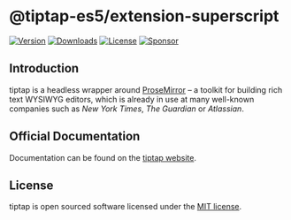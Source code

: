 # @tiptap-es5/extension-superscript

[![Version](https://img.shields.io/npm/v/@tiptap-es5/extension-superscript.svg?label=version)](https://www.npmjs.com/package/@tiptap-es5/extension-superscript)
[![Downloads](https://img.shields.io/npm/dm/@tiptap-es5/extension-superscript.svg)](https://npmcharts.com/compare/tiptap?minimal=true)
[![License](https://img.shields.io/npm/l/@tiptap-es5/extension-superscript.svg)](https://www.npmjs.com/package/@tiptap-es5/extension-superscript)
[![Sponsor](https://img.shields.io/static/v1?label=Sponsor&message=%E2%9D%A4&logo=GitHub)](https://github.com/sponsors/ueberdosis)

## Introduction

tiptap is a headless wrapper around [ProseMirror](https://ProseMirror.net) – a toolkit for building rich text WYSIWYG editors, which is already in use at many well-known companies such as _New York Times_, _The Guardian_ or _Atlassian_.

## Official Documentation

Documentation can be found on the [tiptap website](https://tiptap.dev).

## License

tiptap is open sourced software licensed under the [MIT license](https://github.com/ueberdosis/tiptap/blob/main/LICENSE.md).
